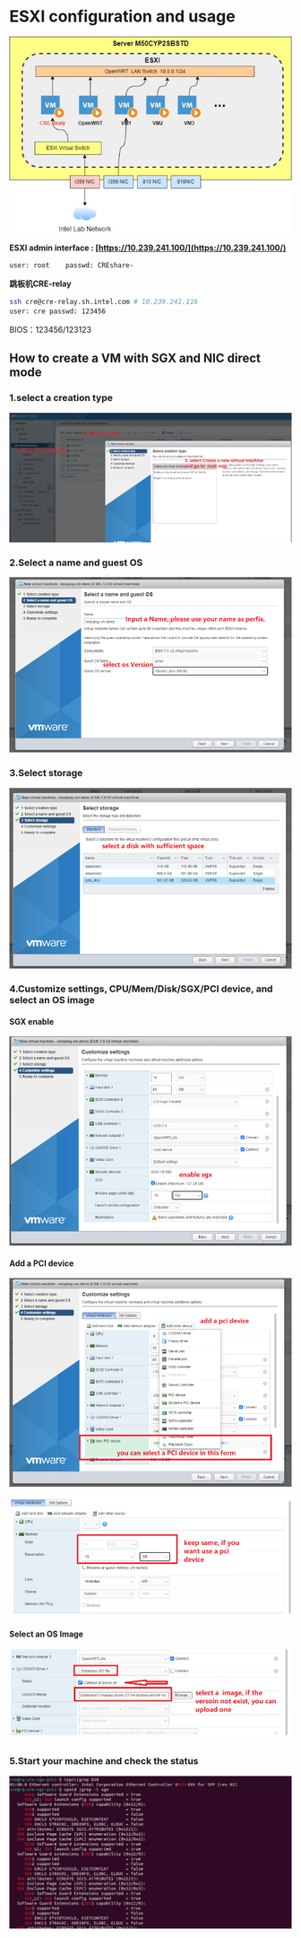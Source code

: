 





# ESXI configuration and usage

![image-20220926132625596](CRE-Share/image-20220926132625596.png)



**ESXI admin interface : [https://10.239.241.100/](https://10.239.241.100/)**

```sh
user: root    passwd: CREshare-
```

**跳板机CRE-relay**

```sh
ssh cre@cre-relay.sh.intel.com # 10.239.241.116
user: cre passwd: 123456
```

BIOS：123456/123123



## How to create a VM with SGX and NIC direct mode

### 1.select a creation type

![image-20220926133416803](CRE-Share/image-20220926133416803.png)

### 2.Select a name and guest OS

![image-20220926133734735](CRE-Share/image-20220926133734735.png)

### 3.Select storage

![image-20220926133940019](CRE-Share/image-20220926133940019.png)

### 4.Customize settings, CPU/Mem/Disk/SGX/PCI device, and select an OS image

#### SGX enable

![image-20220926134207310](CRE-Share/image-20220926134207310.png)

#### Add a PCI device 

![image-20220926134445193](CRE-Share/image-20220926134445193.png)

![image-20220926134710056](CRE-Share/image-20220926134710056.png)

#### Select an OS Image

![image-20220926135659729](CRE-Share/image-20220926135659729.png)

### 5.Start  your machine and check the status

![image-20220926143320020](CRE-Share/image-20220926143320020.png)

